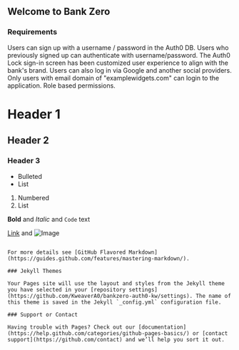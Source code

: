 ## Welcome to Bank Zero

### Requirements

Users can sign up with a username / password in the Auth0 DB.
Users who previously signed up can authenticate with username/password.
The Auth0 Lock sign-in screen has been customized user experience to align with the bank's brand.
Users can also log in via Google and another social providers.
Only users with email domain of "examplewidgets.com" can login to the application.
Role based permissions.

# Header 1
## Header 2
### Header 3

- Bulleted
- List

1. Numbered
2. List

**Bold** and _Italic_ and `Code` text

[Link](url) and ![Image](src)
```

For more details see [GitHub Flavored Markdown](https://guides.github.com/features/mastering-markdown/).

### Jekyll Themes

Your Pages site will use the layout and styles from the Jekyll theme you have selected in your [repository settings](https://github.com/KweaverA0/bankzero-auth0-kw/settings). The name of this theme is saved in the Jekyll `_config.yml` configuration file.

### Support or Contact

Having trouble with Pages? Check out our [documentation](https://help.github.com/categories/github-pages-basics/) or [contact support](https://github.com/contact) and we’ll help you sort it out.
